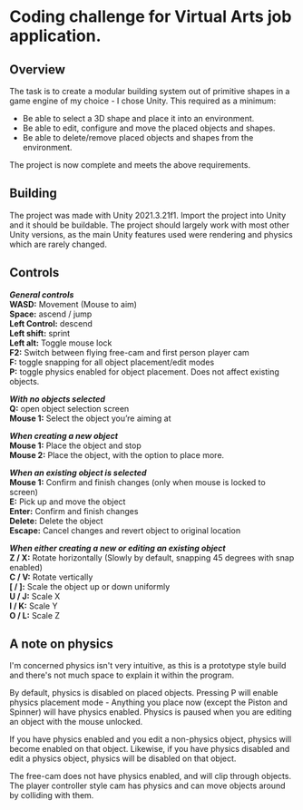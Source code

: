 # Coding challenge for Virtual Arts job application.

## Overview

The task is to create a modular building system out of primitive shapes in a game engine of my choice - I chose Unity. This required as a minimum:

- Be able to select a 3D shape and place it into an environment.
- Be able to edit, configure and move the placed objects and shapes.
- Be able to delete/remove placed objects and shapes from the environment.

The project is now complete and meets the above requirements.

## Building

The project was made with Unity 2021.3.21f1. Import the project into Unity and it should be buildable. The project should largely work with most other Unity versions, as the main Unity features used were rendering and physics which are rarely changed.

## Controls

***General controls***  
**WASD:** Movement (Mouse to aim)  
**Space:** ascend / jump  
**Left Control:** descend  
**Left shift:** sprint  
**Left alt:** Toggle mouse lock  
**F2:** Switch between flying free-cam and first person player cam  
**F:** toggle snapping for all object placement/edit modes  
**P:** toggle physics enabled for object placement. Does not affect existing objects.  

***With no objects selected***  
**Q:** open object selection screen  
**Mouse 1:** Select the object you’re aiming at  

***When creating a new object***  
**Mouse 1:** Place the object and stop  
**Mouse 2:** Place the object, with the option to place more.  

***When an existing object is selected***  
**Mouse 1:** Confirm and finish changes (only when mouse is locked to screen)  
**E:** Pick up and move the object  
**Enter:** Confirm and finish changes  
**Delete:** Delete the object  
**Escape:** Cancel changes and revert object to original location  

***When either creating a new or editing an existing object***  
**Z / X:** Rotate horizontally (Slowly by default, snapping 45 degrees with snap enabled)  
**C / V:** Rotate vertically  
**[ / ]:** Scale the object up or down uniformly  
**U / J:** Scale X  
**I / K:** Scale Y  
**O / L:** Scale Z  

## A note on physics

I'm concerned physics isn't very intuitive, as this is a prototype style build and there's not much space to explain it within the program.

By default, physics is disabled on placed objects. Pressing P will enable physics placement mode - Anything you place now (except the Piston and Spinner) will have physics enabled. Physics is paused when you are editing an object with the mouse unlocked.

If you have physics enabled and you edit a non-physics object, physics will become enabled on that object. Likewise, if you have physics disabled and edit a physics object, physics will be disabled on that object.

The free-cam does not have physics enabled, and will clip through objects. The player controller style cam has physics and can move objects around by colliding with them.

